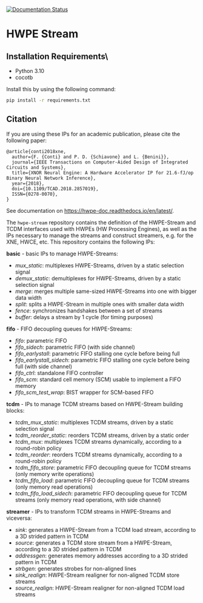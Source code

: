 [![Documentation Status](https://readthedocs.org/projects/hwpe-doc/badge/?version=latest)](https://hwpe-doc.readthedocs.io/en/latest/?badge=latest)

# HWPE Stream 

## Installation Requirements\
* Python 3.10
* cocotb

Install this by using the following command:

``` bash
pip install -r requirements.txt
```

## Citation

If you are using these IPs for an academic publication, please cite the following paper:
```
@article{conti2018xne, 
  author={F. {Conti} and P. D. {Schiavone} and L. {Benini}}, 
  journal={IEEE Transactions on Computer-Aided Design of Integrated Circuits and Systems}, 
  title={XNOR Neural Engine: A Hardware Accelerator IP for 21.6-fJ/op Binary Neural Network Inference}, 
  year={2018}, 
  doi={10.1109/TCAD.2018.2857019}, 
  ISSN={0278-0070}, 
}
```

See documentation on https://hwpe-doc.readthedocs.io/en/latest/.

The `hwpe-stream` repository contains the definition of the HWPE-Stream and TCDM interfaces used with HWPEs (HW Processing Engines), as well as the IPs necessary to manage the streams and construct streamers, e.g. for the XNE, HWCE, etc.
This repository contains the following IPs:

**basic** - basic IPs to manage HWPE-Streams:
 - *mux\_static*: multiplexes HWPE-Streams, driven by a static selection signal
 - *demux\_static*: demultiplexes for HWPE-Streams, driven by a static selection signal
 - *merge*: merges multiple same-sized HWPE-Streams into one with bigger data width
 - *split*: splits a HWPE-Stream in multiple ones with smaller data width
 - *fence*: synchronizes handshakes between a set of streams
 - *buffer*: delays a stream by 1 cycle (for timing purposes)

**fifo** - FIFO decoupling queues for HWPE-Streams:
 - *fifo*: parametric FIFO
 - *fifo\_sidech*: parametric FIFO (with side channel)
 - *fifo\_earlystall*: parametric FIFO stalling one cycle before being full
 - *fifo\_earlystall\_sidech*: parametric FIFO stalling one cycle before being full (with side channel)
 - *fifo\_ctrl*: standalone FIFO controller
 - *fifo\_scm*: standard cell memory (SCM) usable to implement a FIFO memory
 - *fifo\_scm\_test\_wrap*: BIST wrapper for SCM-based FIFO

**tcdm** - IPs to manage TCDM streams based on HWPE-Stream building blocks:
 - *tcdm\_mux\_static*: multiplexes TCDM streams, driven by a static selection signal
 - *tcdm\_reorder\_static*: reorders TCDM streams, driven by a static order
 - *tcdm\_mux*: multiplexes TCDM streams dynamically, according to a round-robin policy
 - *tcdm\_reorder*: reorders TCDM streams dynamically, according to a round-robin policy
 - *tcdm\_fifo\_store*: parametric FIFO decoupling queue for TCDM streams (only memory write operations)
 - *tcdm\_fifo\_load*: parametric FIFO decoupling queue for TCDM streams (only memory read operations)
 - *tcdm\_fifo\_load\_sidech*: parametric FIFO decoupling queue for TCDM streams (only memory read operations, with side channel)

**streamer** - IPs to transform TCDM streams in HWPE-Streams and viceversa:
 - *sink*: generates a HWPE-Stream from a TCDM load stream, according to a 3D strided pattern in TCDM
 - *source*: generates a TCDM store stream from a HWPE-Stream, according to a 3D strided pattern in TCDM
 - *addressgen*: generates memory addresses according to a 3D strided pattern in TCDM
 - *strbgen*: generates strobes for non-aligned lines
 - *sink\_realign*: HWPE-Stream realigner for non-aligned TCDM store streams
 - *source\_realign*: HWPE-Stream realigner for non-aligned TCDM load streams
